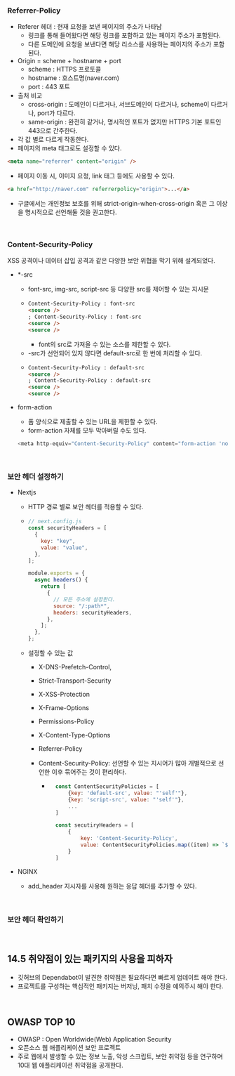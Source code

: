 ### Referrer-Policy

- Referer 헤더 : 현재 요청을 보낸 페이지의 주소가 나타남
  - 링크를 통해 들어왔다면 해당 링크를 포함하고 있는 페이지 주소가 포함된다.
  - 다른 도메인에 요청을 보낸다면 해당 리소스를 사용하는 페이지의 주소가 포함된다.
- Origin = scheme + hostname + port
  - scheme : HTTPS 프로토콜
  - hostname : 호스트명(naver.com)
  - port : 443 포트
- 출처 비교
  - cross-origin : 도메인이 다르거나, 서브도메인이 다르거나, scheme이 다르거나, port가 다르다.
  - same-origin : 완전히 같거나, 명시적인 포트가 없지만 HTTPS 기본 포트인 443으로 간주한다.
- 각 값 별로 다르게 작동한다.
- 페이지의 meta 태그로도 설정할 수 있다.

```html
<meta name="referrer" content="origin" />
```

- 페이지 이동 시, 이미지 요청, link 태그 등에도 사용할 수 있다.

```html
<a href="http://naver.com" referrerpolicy="origin">...</a>
```

- 구글에서는 개인정보 보호를 위해 strict-origin-when-cross-origin 혹은 그 이상을 명시적으로 선언해둘 것을 권고한다.

<br>

### Content-Security-Policy

XSS 공격이나 데이터 삽입 공격과 같은 다양한 보안 위협을 막기 위해 설계되었다.

- \*-src

  - font-src, img-src, script-src 등 다양한 src를 제어할 수 있는 지시문
  - ```html
    Content-Security-Policy : font-src
    <source />
    ; Content-Security-Policy : font-src
    <source />
    <source />
    ```
    - font의 src로 가져올 수 있는 소스를 제한할 수 있다.
  - -src가 선언되어 있지 않다면 default-src로 한 번에 처리할 수 있다.
  - ```html
    Content-Security-Policy : default-src
    <source />
    ; Content-Security-Policy : default-src
    <source />
    <source />
    ```

- form-action
  - 폼 양식으로 제출할 수 있는 URL을 제한할 수 있다.
  - form-action 자체를 모두 막아버릴 수도 있다.
  ```javascript
  <meta http-equiv="Content-Security-Policy" content="form-action 'none'" />
  ```

<br/>

### 보안 헤더 설정하기

- Nextjs

  - HTTP 경로 별로 보안 헤더를 적용할 수 있다.
  - ```javascript
    // next.config.js
    const securityHeaders = [
      {
        key: "key",
        value: "value",
      },
    ];

    module.exports = {
      async headers() {
        return [
          {
            // 모든 주소에 설정한다.
            source: "/:path*",
            headers: securityHeaders,
          },
        ];
      },
    };
    ```

  - 설정할 수 있는 값

    - X-DNS-Prefetch-Control,
    - Strict-Transport-Security
    - X-XSS-Protection
    - X-Frame-Options
    - Permissions-Policy
    - X-Content-Type-Options
    - Referrer-Policy
    - Content-Security-Policy: 선언할 수 있는 지시어가 많아 개별적으로 선언한 이후 묶어주는 것이 편리하다.

      - ```javascript
          const ContentSecurityPolicies = [
              {key: 'default-src', value: "'self'"},
              {key: 'script-src', value: "'self'"},
              ...
          ]

          const secutiryHeaders = [
              {
                  key: 'Content-Security-Policy',
                  value: ContentSecurityPolicies.map((item) => `${item.key} ${item.value}`).join(' ')
              }
          ]
        ```

- NGINX
  - add_header 지시자를 사용해 원하는 응답 헤더를 추가할 수 있다.

<br/>

### 보안 헤더 확인하기

<br/>

## 14.5 취약점이 있는 패키지의 사용을 피하자

- 깃허브의 Dependabot이 발견한 취약점은 필요하다면 빠르게 업데이트 해야 한다.
- 프로젝트를 구성하는 핵심적인 패키지는 버저닝, 패치 수정을 예의주시 해야 한다.

<br/>

## OWASP TOP 10

- OWASP : Open Worldwide(Web) Application Security
- 오픈소스 웹 애플리케이션 보안 프로젝트
- 주로 웹에서 발생할 수 있는 정보 노출, 악성 스크립트, 보안 취약점 등을 연구하며 10대 웹 애플리케이션 취약점을 공개한다.
